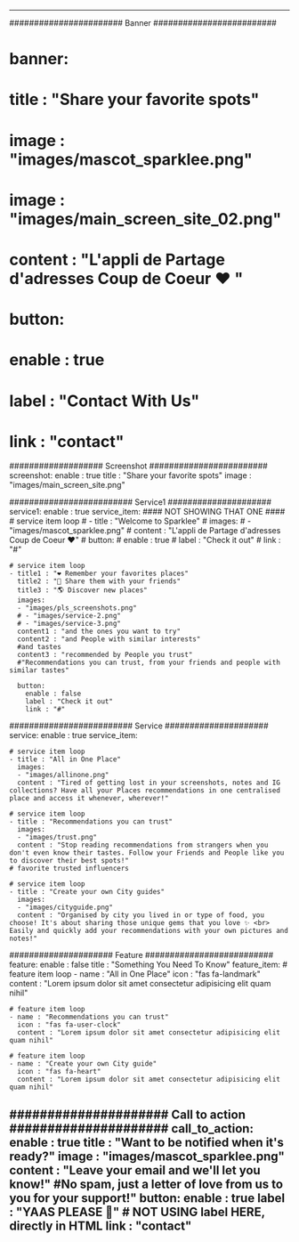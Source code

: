 ---


####################### Banner #########################
# banner:
#  title : "Share your favorite spots"
#  image : "images/mascot_sparklee.png"
#  image : "images/main_screen_site_02.png"
#  content : "L'appli de Partage d'adresses Coup de Coeur ♥ "
#  button:
#    enable : true
#    label : "Contact With Us"
#    link : "contact"

################### Screenshot ########################
screenshot:
  enable : true
  title : "Share your favorite spots"
  image : "images/main_screen_site.png"


######################### Service1 #####################
service1:
  enable : true
  service_item:
    #### NOT SHOWING THAT ONE ####
    # service item loop
    # - title : "Welcome to Sparklee"
    #  images:
    #  - "images/mascot_sparklee.png"
    #  content : "L'appli de Partage d'adresses Coup de Coeur ♥"
    #  button:
    #    enable : true
    #    label : "Check it out"
    #    link : "#"

    # service item loop
    - title1 : "❤️ Remember your favorites places"
      title2 : "👭 Share them with your friends"
      title3 : "🌎 Discover new places"
      images:
      - "images/pls_screenshots.png"
      # - "images/service-2.png"
      # - "images/service-3.png"
      content1 : "and the ones you want to try"
      content2 : "and People with similar interests"
      #and tastes
      content3 : "recommended by People you trust"
      #"Recommendations you can trust, from your friends and people with similar tastes"

      button:
        enable : false
        label : "Check it out"
        link : "#"

######################### Service #####################
service:
  enable : true
  service_item:

    # service item loop
    - title : "All in One Place"
      images:
      - "images/allinone.png"
      content : "Tired of getting lost in your screenshots, notes and IG collections? Have all your Places recommendations in one centralised place and access it whenever, wherever!"

    # service item loop
    - title : "Recommendations you can trust"
      images:
      - "images/trust.png"
      content : "Stop reading recommendations from strangers when you don't even know their tastes. Follow your Friends and People like you to discover their best spots!"
    # favorite trusted influencers

    # service item loop
    - title : "Create your own City guides"
      images:
      - "images/cityguide.png"
      content : "Organised by city you lived in or type of food, you choose! It's about sharing those unique gems that you love ✨ <br> Easily and quickly add your recommendations with your own pictures and notes!"


##################### Feature ##########################
feature:
  enable : false
  title : "Something You Need To Know"
  feature_item:
    # feature item loop
    - name : "All in One Place"
      icon : "fas fa-landmark"
      content : "Lorem ipsum dolor sit amet consectetur adipisicing elit quam nihil"
      
    # feature item loop
    - name : "Recommendations you can trust"
      icon : "fas fa-user-clock"
      content : "Lorem ipsum dolor sit amet consectetur adipisicing elit quam nihil"
      
    # feature item loop
    - name : "Create your own City guide"
      icon : "fas fa-heart"
      content : "Lorem ipsum dolor sit amet consectetur adipisicing elit quam nihil"
      

##################### Call to action #####################
call_to_action:
  enable : true
  title : "Want to be notified when it's ready?"
  image : "images/mascot_sparklee.png"
  content : "Leave your email and we'll let you know!"
  #No spam, just a letter of love from us to you for your support!"
  button:
    enable : true
    label : "YAAS PLEASE 🙌"
    # NOT USING label HERE, directly in HTML
    link : "contact"
---